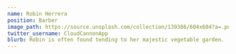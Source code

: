 ```yaml
---
name: Robin Herrera
position: Barber
image_path: https://source.unsplash.com/collection/139386/604x604?a=.png
twitter_username: CloudCannonApp
blurb: Robin is often found tending to her majestic vegetable garden.
---
```

